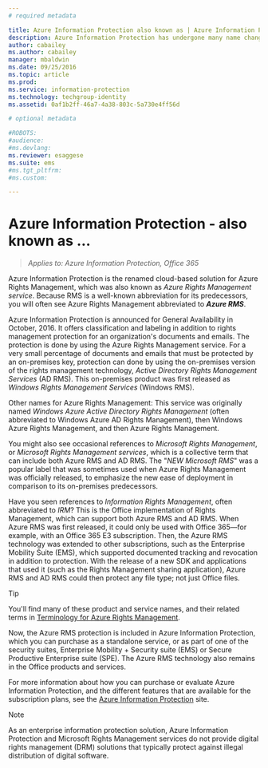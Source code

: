 ```yaml
---
# required metadata

title: Azure Information Protection also known as | Azure Information Protection
description: Azure Information Protection has undergone many name changes, and you might know it as a previous name.
author: cabailey
ms.author: cabailey
manager: mbaldwin
ms.date: 09/25/2016
ms.topic: article
ms.prod:
ms.service: information-protection
ms.technology: techgroup-identity
ms.assetid: 0af1b2ff-46a7-4a38-803c-5a730e4ff56d

# optional metadata

#ROBOTS:
#audience:
#ms.devlang:
ms.reviewer: esaggese
ms.suite: ems
#ms.tgt_pltfrm:
#ms.custom:

---
```



# Azure Information Protection - also known as ...

>*Applies to: Azure Information Protection, Office 365*

Azure Information Protection is the renamed cloud-based solution for Azure Rights Management, which was also known as *Azure Rights Management service*. Because RMS is a well-known abbreviation for its predecessors, you will often see Azure Rights Management abbreviated to ***Azure RMS***.

Azure Information Protection is announced for General Availability in October, 2016. It offers classification and labeling in addition to rights management protection for an organization's documents and emails. The protection is done by using the Azure Rights Management service. For a very small percentage of documents and emails that must be protected by an on-premises key, protection can done by using the on-premises version of the rights management technology, *Active Directory Rights Management Services* (AD RMS). This on-premises product was first released as *Windows Rights Management Services* (Windows RMS).

Other names for Azure Rights Management: This service was originally named *Windows Azure Active Directory Rights Management* (often abbreviated to Windows Azure AD Rights Management), then Windows Azure Rights Management, and then Azure Rights Management.

You might also see occasional references to *Microsoft Rights Management*, or *Microsoft Rights Management services*, which is a collective term that can include both Azure RMS and AD RMS.  The "*NEW Microsoft RMS*" was a popular label that was sometimes used  when Azure Rights Management was officially released, to emphasize the new ease of deployment in comparison to its on-premises predecessors.

Have you seen references to *Information Rights Management*, often abbreviated to *IRM*? This is the Office implementation of Rights Management, which can support both Azure RMS and AD RMS. When Azure RMS was first released, it could only be used with Office 365—for example, with an Office 365 E3 subscription. Then, the Azure RMS technology was extended to other subscriptions, such as the Enterprise Mobility Suite (EMS), which supported documented tracking and revocation in addition to protection. With the release of a new SDK and applications that used it (such as the Rights Management sharing application), Azure RMS and AD RMS could then protect any file type; not just Office files. 

> [!TIP]
> You'll find many of these product and service names, and their related terms in [Terminology for Azure Rights Management](../get-started/terminology.md).

Now, the Azure RMS protection is included in Azure Information Protection, which you can purchase as a standalone service, or as part of one of the security suites, Enterprise Mobility + Security suite (EMS) or Secure Productive Enterprise suite (SPE). The Azure RMS technology also remains in the Office products and services.

For more information about how you can purchase or evaluate Azure Information Protection, and the different features that are available for the subscription plans, see the [Azure Information Protection](https://www.microsoft.com/en-us/cloud-platform/azure-information-protection) site.

> [!NOTE]
> As an enterprise information protection solution, Azure Information Protection and Microsoft Rights Management services do not provide digital rights management (DRM) solutions that typically protect against illegal distribution of digital software. 

